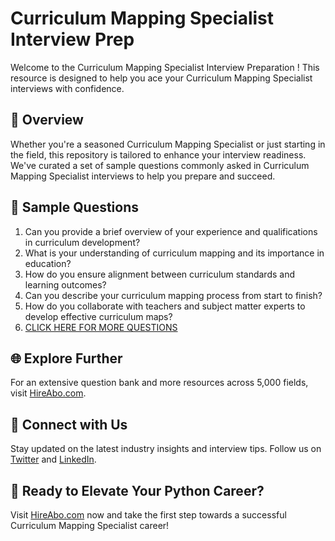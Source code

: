 # Curriculum Mapping Specialist Interview Prep

Welcome to the Curriculum Mapping Specialist Interview Preparation ! This resource is designed to help you ace your Curriculum Mapping Specialist interviews with confidence.

## 🚀 Overview

Whether you're a seasoned Curriculum Mapping Specialist or just starting in the field, this repository is tailored to enhance your interview readiness. We've curated a set of sample questions commonly asked in Curriculum Mapping Specialist interviews to help you prepare and succeed.

## 📝 Sample Questions

1. Can you provide a brief overview of your experience and qualifications in curriculum development?
2. What is your understanding of curriculum mapping and its importance in education?
3. How do you ensure alignment between curriculum standards and learning outcomes?
4. Can you describe your curriculum mapping process from start to finish?
5. How do you collaborate with teachers and subject matter experts to develop effective curriculum maps?
6. [CLICK HERE FOR MORE QUESTIONS](https://hireabo.com/job/4_4_25/Curriculum%20Mapping%20Specialist)

## 🌐 Explore Further

For an extensive question bank and more resources across 5,000 fields, visit [HireAbo.com](https://www.hireabo.com).

## 📱 Connect with Us

Stay updated on the latest industry insights and interview tips. Follow us on [Twitter](https://twitter.com/hireabo) and [LinkedIn](https://www.linkedin.com/in/hire-abo-3609972a8/).

## 🚀 Ready to Elevate Your Python Career?

Visit [HireAbo.com](https://www.hireabo.com) now and take the first step towards a successful Curriculum Mapping Specialist career!